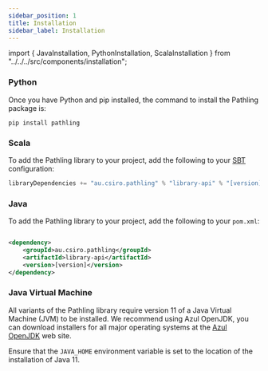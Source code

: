 ```yaml
---
sidebar_position: 1
title: Installation
sidebar_label: Installation
---
```


import {
JavaInstallation,
PythonInstallation,
ScalaInstallation
} from "../../../src/components/installation";

### Python

<PythonInstallation/>

Once you have Python and pip installed, the command to install the Pathling
package is:

```
pip install pathling
```

### Scala

<ScalaInstallation/>

To add the Pathling library to your project, add the following to
your [SBT](https://www.scala-sbt.org/) configuration:

```scala
libraryDependencies += "au.csiro.pathling" % "library-api" % "[version]"
```

### Java

<JavaInstallation/>

To add the Pathling library to your project, add the following to
your `pom.xml`:

```xml

<dependency>
    <groupId>au.csiro.pathling</groupId>
    <artifactId>library-api</artifactId>
    <version>[version]</version>
</dependency>
```

### Java Virtual Machine

All variants of the Pathling library require version 11 of a Java Virtual
Machine (JVM) to be installed. We recommend
using Azul OpenJDK, you can download installers for all major operating systems
at the [Azul OpenJDK](https://www.azul.com/downloads/?version=java-11-lts) web
site.

Ensure that the `JAVA_HOME` environment variable is set to the location of the
installation of Java 11.
